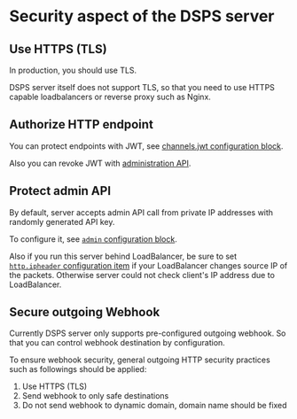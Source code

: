 # Security aspect of the DSPS server

## Use HTTPS (TLS)

In production, you should use TLS.

DSPS server itself does not support TLS, so that you need to use HTTPS capable loadbalancers or reverse proxy such as Nginx.

## Authorize HTTP endpoint

You can protect endpoints with JWT, see [channels.jwt configuration block](./config.md#jwt).

Also you can revoke JWT with [administration API](./interface/admin/revoke_jwt.md).

## Protect admin API

By default, server accepts admin API call from private IP addresses with randomly generated API key.

To configure it, see [`admin` configuration block](./config.md#admin).

Also if you run this server behind LoadBalancer, be sure to set [`http.ipheader` configuration item](./config.md#ipheader) if your LoadBalancer changes source IP of the packets.
Otherwise server could not check client's IP address due to LoadBalancer.

## Secure outgoing Webhook

Currently DSPS server only supports pre-configured outgoing webhook. So that you can control webhook destination by configuration.

To ensure webhook security, general outgoing HTTP security practices such as followings should be applied:

1. Use HTTPS (TLS)
2. Send webhook to only safe destinations
3. Do not send webhook to dynamic domain, domain name should be fixed
